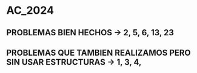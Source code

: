 # **AC_2024**

## PROBLEMAS BIEN HECHOS -> 2, 5, 6, 13, 23
## PROBLEMAS QUE TAMBIEN REALIZAMOS PERO SIN USAR ESTRUCTURAS  -> 1, 3, 4, 
